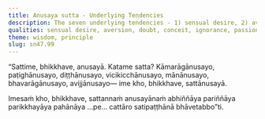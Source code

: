 ```yaml
---
title: Anusaya sutta - Underlying Tendencies
description: The seven underlying tendencies - 1) sensual desire, 2) aversion, 3) wrong view, 4) doubt, 5) conceit, 6) attachment to existence, and 7) ignorance - are described in brief. The four establishments of mindfulness should be cultivated for directly knowing, full understanding, complete exhaustion, and giving up of these tendencies.
qualities: sensual desire, aversion, doubt, conceit, ignorance, passion, wrong view, direct knowledge, complete comprehension, cultivation, mindfulness
theme: wisdom, principle
slug: sn47.99
---
```


“Sattime, bhikkhave, anusayā. Katame satta? Kāmarāgānusayo, paṭighānusayo, diṭṭhānusayo, vicikicchānusayo, mānānusayo, bhavarāgānusayo, avijjānusayo— ime kho, bhikkhave, sattānusayā.

Imesaṁ kho, bhikkhave, sattannaṁ anusayānaṁ abhiññāya pariññāya parikkhayāya pahānāya …pe… cattāro satipaṭṭhānā bhāvetabbo”ti.